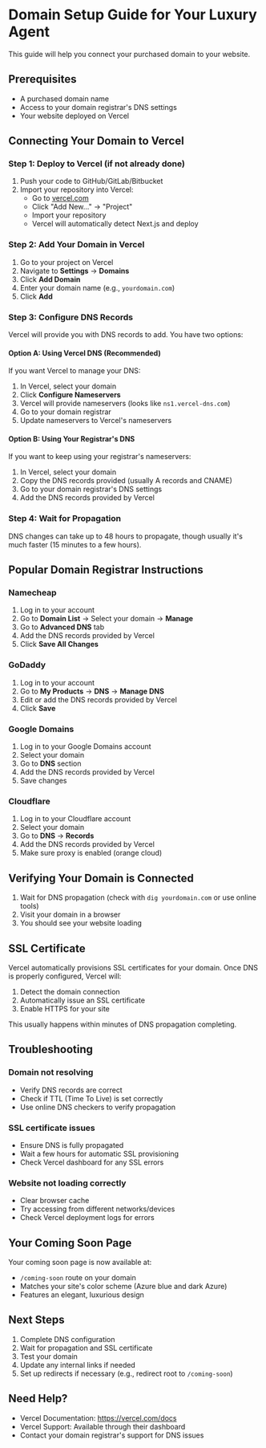# Domain Setup Guide for Your Luxury Agent

This guide will help you connect your purchased domain to your website.

## Prerequisites
- A purchased domain name
- Access to your domain registrar's DNS settings
- Your website deployed on Vercel

## Connecting Your Domain to Vercel

### Step 1: Deploy to Vercel (if not already done)
1. Push your code to GitHub/GitLab/Bitbucket
2. Import your repository into Vercel:
   - Go to [vercel.com](https://vercel.com)
   - Click "Add New..." → "Project"
   - Import your repository
   - Vercel will automatically detect Next.js and deploy

### Step 2: Add Your Domain in Vercel
1. Go to your project on Vercel
2. Navigate to **Settings** → **Domains**
3. Click **Add Domain**
4. Enter your domain name (e.g., `yourdomain.com`)
5. Click **Add**

### Step 3: Configure DNS Records
Vercel will provide you with DNS records to add. You have two options:

#### Option A: Using Vercel DNS (Recommended)
If you want Vercel to manage your DNS:
1. In Vercel, select your domain
2. Click **Configure Nameservers**
3. Vercel will provide nameservers (looks like `ns1.vercel-dns.com`)
4. Go to your domain registrar
5. Update nameservers to Vercel's nameservers

#### Option B: Using Your Registrar's DNS
If you want to keep using your registrar's nameservers:
1. In Vercel, select your domain
2. Copy the DNS records provided (usually A records and CNAME)
3. Go to your domain registrar's DNS settings
4. Add the DNS records provided by Vercel

### Step 4: Wait for Propagation
DNS changes can take up to 48 hours to propagate, though usually it's much faster (15 minutes to a few hours).

## Popular Domain Registrar Instructions

### Namecheap
1. Log in to your account
2. Go to **Domain List** → Select your domain → **Manage**
3. Go to **Advanced DNS** tab
4. Add the DNS records provided by Vercel
5. Click **Save All Changes**

### GoDaddy
1. Log in to your account
2. Go to **My Products** → **DNS** → **Manage DNS**
3. Edit or add the DNS records provided by Vercel
4. Click **Save**

### Google Domains
1. Log in to your Google Domains account
2. Select your domain
3. Go to **DNS** section
4. Add the DNS records provided by Vercel
5. Save changes

### Cloudflare
1. Log in to your Cloudflare account
2. Select your domain
3. Go to **DNS** → **Records**
4. Add the DNS records provided by Vercel
5. Make sure proxy is enabled (orange cloud)

## Verifying Your Domain is Connected
1. Wait for DNS propagation (check with `dig yourdomain.com` or use online tools)
2. Visit your domain in a browser
3. You should see your website loading

## SSL Certificate
Vercel automatically provisions SSL certificates for your domain. Once DNS is properly configured, Vercel will:
1. Detect the domain connection
2. Automatically issue an SSL certificate
3. Enable HTTPS for your site

This usually happens within minutes of DNS propagation completing.

## Troubleshooting

### Domain not resolving
- Verify DNS records are correct
- Check if TTL (Time To Live) is set correctly
- Use online DNS checkers to verify propagation

### SSL certificate issues
- Ensure DNS is fully propagated
- Wait a few hours for automatic SSL provisioning
- Check Vercel dashboard for any SSL errors

### Website not loading correctly
- Clear browser cache
- Try accessing from different networks/devices
- Check Vercel deployment logs for errors

## Your Coming Soon Page
Your coming soon page is now available at:
- `/coming-soon` route on your domain
- Matches your site's color scheme (Azure blue and dark Azure)
- Features an elegant, luxurious design

## Next Steps
1. Complete DNS configuration
2. Wait for propagation and SSL certificate
3. Test your domain
4. Update any internal links if needed
5. Set up redirects if necessary (e.g., redirect root to `/coming-soon`)

## Need Help?
- Vercel Documentation: https://vercel.com/docs
- Vercel Support: Available through their dashboard
- Contact your domain registrar's support for DNS issues

